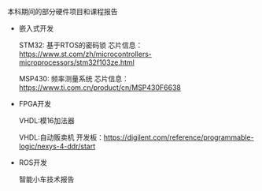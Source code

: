 本科期间的部分硬件项目和课程报告

* 嵌入式开发

  STM32: 基于RTOS的密码锁
  芯片信息：https://www.st.com/zh/microcontrollers-microprocessors/stm32f103ze.html

  MSP430: 频率测量系统
  芯片信息：https://www.ti.com.cn/product/cn/MSP430F6638
 
* FPGA开发

  VHDL:模16加法器

  VHDL:自动贩卖机
  开发板：https://digilent.com/reference/programmable-logic/nexys-4-ddr/start

* ROS开发

   智能小车技术报告
